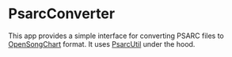 # PsarcConverter

This app provides a simple interface for converting PSARC files to [OpenSongChart](https://github.com/mikeoliphant/OpenSongChart) format. It uses [PsarcUtil](https://github.com/mikeoliphant/PsarcUtil) under the hood.
